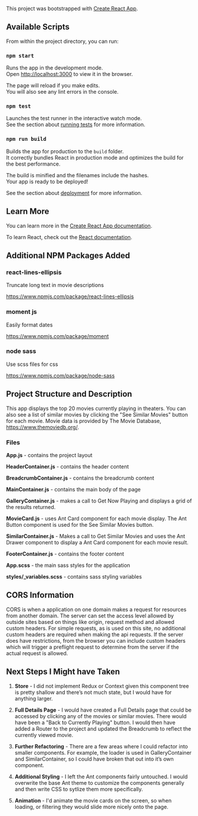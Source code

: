 This project was bootstrapped with [Create React App](https://github.com/facebook/create-react-app).

## Available Scripts

From within the project directory, you can run:

### `npm start`

Runs the app in the development mode.<br>
Open [http://localhost:3000](http://localhost:3000) to view it in the browser.

The page will reload if you make edits.<br>
You will also see any lint errors in the console.

### `npm test`

Launches the test runner in the interactive watch mode.<br>
See the section about [running tests](https://facebook.github.io/create-react-app/docs/running-tests) for more information.

### `npm run build`

Builds the app for production to the `build` folder.<br>
It correctly bundles React in production mode and optimizes the build for the best performance.

The build is minified and the filenames include the hashes.<br>
Your app is ready to be deployed!

See the section about [deployment](https://facebook.github.io/create-react-app/docs/deployment) for more information.

## Learn More

You can learn more in the [Create React App documentation](https://facebook.github.io/create-react-app/docs/getting-started).

To learn React, check out the [React documentation](https://reactjs.org/).


## Additional NPM Packages Added
### react-lines-ellipsis
Truncate long text in movie descriptions

https://www.npmjs.com/package/react-lines-ellipsis

### moment js
Easily format dates

https://www.npmjs.com/package/moment

### node sass
Use scss files for css

https://www.npmjs.com/package/node-sass


## Project Structure and Description
This app displays the top 20 movies currently playing in theaters. You can also see a list of similar movies by clicking the "See Similar Movies" button for each movie. Movie data is provided by The Movie Database, https://www.themoviedb.org/.

### Files
**App.js** - contains the project layout

**HeaderContainer.js** - contains the header content

**BreadcrumbContainer.js** - contains the breadcrumb content

**MainContainer.js** - contains the main body of the page

**GalleryContainer.js** - makes a call to Get Now Playing and displays a grid of the results returned.

**MovieCard.js** - uses Ant Card component for each movie display. The Ant Button component is used for the See Similar Movies button.

**SimilarContainer.js** - Makes a call to Get Similar Movies and uses the Ant Drawer component to display a Ant Card component for each movie result.

**FooterContainer.js** - contains the footer content

**App.scss** - the main sass styles for the application

**styles/_variables.scss** - contains sass styling variables


## CORS Information

CORS is when a application on one domain makes a request for resources from another domain. The server can set the access level allowed by outside sites based on things like origin, request method and allowed custom headers. For simple requests, as is used on this site, no additional custom headers are required when making the api requests. If the server does have restrictions, from the browser you can include custom headers which will trigger a preflight request to determine from the server if the actual request is allowed.

## Next Steps I Might have Taken

1. **Store** - I did not implement Redux or Context given this component tree is pretty shallow and there’s not much state, but I would have for anything larger.

2. **Full Details Page** - I would have created a Full Details page that could be accessed by clicking any of the movies or similar movies. There would have been a "Back to Currently Playing" button. I would then have added a Router to the project and updated the Breadcrumb to reflect the currently viewed movie.

3. **Further Refactoring** - There are a few areas where I could refactor into smaller components. For example, the loader is used in GalleryContainer and SimilarContainer, so I could have broken that out into it’s own component.

4. **Additional Styling** - I left the Ant components fairly untouched. I would overwrite the base Ant theme to customize the components generally and then write CSS to sytlize them more specifically.

5. **Animation** - I'd animate the movie cards on the screen, so when loading, or filtering they would slide more nicely onto the page.


